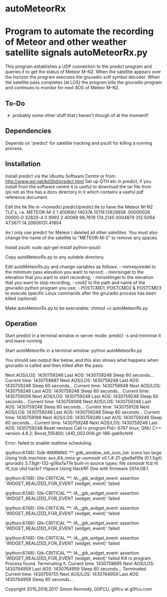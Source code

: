 # autoMeteorRx
Program to automate the recording of Meteor and other weather satellite signals
autoMeteorRx.py
===============

This program establishes a UDP connection to the predict program and queries it to get the status of Meteor M-N2. When the satellite appears over 
the horizon the program executes the gnuradio soft symbol decoder. When the satellite pass completes (at LOS) the program kills the gnuradio 
program and continues to monitor for next AOS of Meteor M-N2.

To-Do
-----
- probably some other stuff that I haven't though of at the moment!!

Dependencies
------------
Depends on 'predict' for satellite tracking and psutil for killing a running process.

Installation
------------
Install predict via the Ubuntu Software Centre or from http://www.qsl.net/kd2bd/predict.html
Set up QTH etc in predict, if you install from the software centre it is useful to download the tar file from qsl.net as this has a docs directory 
in it which contains a useful pdf reference document.

Edit the tle file in ~homedir/.predict/predict.tle to have the Meteor M-N2 TLE's, i.e.
METEOR-M-2
1 40069U 14037A   15119.13829858  .00000026  00000-0  32820-4 0  9992
2 40069  98.7619 174.2145 0004879 312.5094  47.5671 14.20606131 41804

As I only use predict for Meteor I deleted all other satellites. You must also change the name of the satellite to "METEOR-M-2" to remove any spaces. 

Install psutil:
sudo apt-get install python-psutil

Copy autoMeteorRx.py to any suitable directory.

Edit autoMeteorRx.py and change variables as follows:
	- minrequiredel to the minimum pass elevation you want to record;
	- minrisingel to the elevation that you want to start recording;
	- minsettingel to the elevation that you want to stop recording;
	- cmd2 to the path and name of the gnuradio python program you use;
	- POSTCMD1, POSTCMD2 & POSTCMD3 to execute specific Linux commands after the gnuradio process has been killed (optional)
	
Make autoMeteorRx.py to be executable: chmod +x autoMeteorRx.py

Operation
---------
Start predict in a terminal window in server mode: predict -s
and minimise it and leave running

Start autoMeteorRx in a terminal window: python autoMeteorRx.py

You should see output like below, and this also shows what happens when gnuradio is called and then killed after the pass:

Next AOS/LOS: 1430759248
Last AOS: 1430759248  Sleep 60 seconds...
Current time: 1430758887
Next AOS/LOS: 1430759248
Last AOS: 1430759248  Sleep 60 seconds...
Current time: 1430758948
Next AOS/LOS: 1430759248
Last AOS: 1430759248  Sleep 60 seconds...
Current time: 1430759008
Next AOS/LOS: 1430759248
Last AOS: 1430759248  Sleep 60 seconds...
Current time: 1430759068
Next AOS/LOS: 1430759248
Last AOS: 1430759248  Sleep 60 seconds...
Current time: 1430759128
Next AOS/LOS: 1430759248
Last AOS: 1430759248  Sleep 60 seconds...
Current time: 1430759188
Next AOS/LOS: 1430759248
Last AOS: 1430759248  Sleep 60 seconds...
Current time: 1430759248
Next AOS/LOS: 1430759248
Last AOS: 1430759248
Reset nextaos
Call rx program
Pid= 6747
linux; GNU C++ version 4.8.2; Boost_105400; UHD_003.009.git-186-geb9cfef4

Error: failed to enable realtime scheduling.

(python:6748): Gdk-WARNING **: gdk_window_set_icon_list: icons too large
Using Volk machine: avx_64_mmx
gr-osmosdr v0.1.4-21-gbe9af0fe (0.1.5git) gnuradio 3.7.8git-132-g06a7a77e
built-in source types: file osmosdr fcd rtl rtl_tcp uhd hackrf rfspace 
Using HackRF One with firmware 2014.08.1 

(python:6748): Gtk-CRITICAL **: IA__gtk_widget_event: assertion 'WIDGET_REALIZED_FOR_EVENT (widget, event)' failed

(python:6748): Gtk-CRITICAL **: IA__gtk_widget_event: assertion 'WIDGET_REALIZED_FOR_EVENT (widget, event)' failed

(python:6748): Gtk-CRITICAL **: IA__gtk_widget_event: assertion 'WIDGET_REALIZED_FOR_EVENT (widget, event)' failed

(python:6748): Gtk-CRITICAL **: IA__gtk_widget_event: assertion 'WIDGET_REALIZED_FOR_EVENT (widget, event)' failed

(python:6748): Gtk-CRITICAL **: IA__gtk_widget_event: assertion 'WIDGET_REALIZED_FOR_EVENT (widget, event)' failed

(python:6748): Gtk-CRITICAL **: IA__gtk_widget_event: assertion 'WIDGET_REALIZED_FOR_EVENT (widget, event)' failed
Kill rx program
Process found. Terminating it.
Current time: 1430759695
Next AOS/LOS: 1430764959
Last AOS: 1430764959  Sleep 60 seconds...
Terminated
Current time: 1430759755
Next AOS/LOS: 1430764959
Last AOS: 1430764959  Sleep 60 seconds...


Copyright 2015,2016,2017 Simon Kennedy, G0FCU, g0fcu at g0fcu.com
